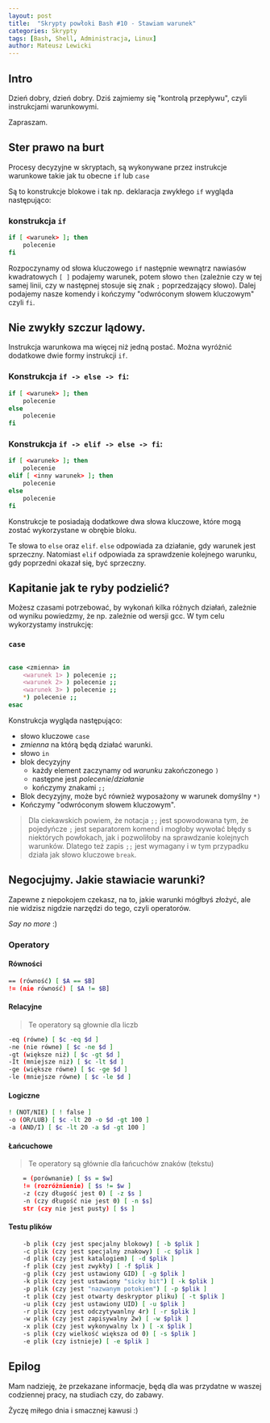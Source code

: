 ```yaml
---
layout: post
title:  "Skrypty powłoki Bash #10 - Stawiam warunek"
categories: Skrypty
tags: [Bash, Shell, Administracja, Linux]
author: Mateusz Lewicki
---
```

## Intro
Dzień dobry, dzień dobry.
Dziś zajmiemy się "kontrolą przepływu", czyli instrukcjami warunkowymi.

Zapraszam.

## Ster prawo na burt
Procesy decyzyjne w skryptach, są wykonywane przez instrukcje warunkowe takie jak tu obecne `if` lub `case`

Są to konstrukcje blokowe i tak np. deklaracja zwykłego `if` wygląda następująco:
### konstrukcja `if`
```bash
if [ <warunek> ]; then
    polecenie
fi
```
Rozpoczynamy od słowa kluczowego `if` następnie wewnątrz nawiasów kwadratowych `[ ]` podajemy warunek, potem słowo `then` (zależnie czy w tej samej linii,
 czy w następnej stosuje się znak `;` poprzedzający słowo). Dalej podajemy nasze komendy i kończymy "odwróconym słowem kluczowym" czyli `fi`.

 ## Nie zwykły szczur lądowy.
Instrukcja warunkowa ma więcej niż jedną postać. Można wyróżnić dodatkowe dwie formy instrukcji `if`.

### Konstrukcja `if -> else -> fi`:

```bash
if [ <warunek> ]; then
    polecenie
else
    polecenie
fi
```

### Konstrukcja `if -> elif -> else -> fi`:

```bash
if [ <warunek> ]; then
    polecenie
elif [ <inny warunek> ]; then
    polecenie
else
    polecenie
fi
```

Konstrukcje te posiadają dodatkowe dwa słowa kluczowe, które mogą zostać wykorzystane w obrębie bloku.

Te słowa to `else` oraz `elif`. 
`else` odpowiada za działanie, gdy warunek jest sprzeczny.
Natomiast `elif` odpowiada za sprawdzenie kolejnego warunku, gdy poprzedni okazał się, być sprzeczny.

## Kapitanie jak te ryby podzielić?
Możesz czasami potrzebować, by wykonań kilka różnych działań, zależnie od wyniku powiedzmy, że np. zależnie od wersji gcc.
W tym celu wykorzystamy instrukcję:

### `case`

```bash

case <zmienna> in
    <warunek 1> ) polecenie ;;
    <warunek 2> ) polecenie ;;
    <warunek 3> ) polecenie ;;
    *) polecenie ;;
esac
```
Konstrukcja wygląda następująco:
- słowo kluczowe `case`
- _zmienna_ na którą będą działać warunki.
- słowo `in`
- blok decyzyjny
  - każdy element zaczynamy od _warunku_ zakończonego `)`
  - następne jest _polecenie_/_działanie_
  - kończymy znakami `;;`
- Blok decyzyjny, może być również wyposażony w warunek domyślny `*)`
- Kończymy "odwróconym słowem kluczowym".

> Dla ciekawskich powiem, że notacja `;;` jest spowodowana tym, że pojedyńcze `;` jest separatorem komend i mogłoby wywołać błędy s niektórych powłokach, jak i pozwoliłoby na sprawdzanie kolejnych warunków. Dlatego też zapis `;;` jest wymagany i w tym przypadku działa jak słowo kluczowe `break`.

## Negocjujmy. Jakie stawiacie warunki?
Zapewne z niepokojem czekasz, na to, jakie warunki mógłbyś złożyć, ale nie widzisz nigdzie narzędzi do tego, czyli operatorów.

_Say no more_ :)

### Operatory
#### Równości
```bash
== (równość) [ $A == $B]
!= (nie równość) [ $A != $B]
```
#### Relacyjne
> Te operatory są głownie dla liczb

```bash
-eq (równe) [ $c -eq $d ]
-ne (nie równe) [ $c -ne $d ]
-gt (większe niż) [ $c -gt $d ]
-It (mniejsze niż) [ $c -lt $d ]
-ge (większe równe) [ $c -ge $d ]
-le (mniejsze równe) [ $c -le $d ]
```
#### Logiczne
```bash
! (NOT/NIE) [ ! false ]
-o (OR/LUB) [ $c -lt 20 -o $d -gt 100 ]
-a (AND/I) [ $c -lt 20 -a $d -gt 100 ]
```
#### Łańcuchowe
> Te operatory są głównie dla łańcuchów znaków (tekstu)

```bash
    = (porównanie) [ $s = $w]
    != (rozróżnienie) [ $s != $w ]
    -z (czy długość jest 0) [ -z $s ]
    -n (czy długość nie jest 0) [ -n $s]
    str (czy nie jest pusty) [ $s ]
```
#### Testu plików
```bash
    -b plik (czy jest specjalny blokowy) [ -b $plik ]
    -c plik (czy jest specjalny znakowy) [ -c $plik ]
    -d plik (czy jest katalogiem) [ -d $plik ]
    -f plik (czy jest zwykły) [ -f $plik ]
    -g plik (czy jest ustawiony GID) [ -g $plik ]
    -k plik (czy jest ustawiony "sicky bit") [ -k $plik ]
    -p plik (czy jest "nazwanym potokiem") [ -p $plik ]
    -t plik (czy jest otwarty deskryptor pliku) [ -t $plik ]
    -u plik (czy jest ustawiony UID) [ -u $plik ]
    -r plik (czy jest odczytywanlny 4r) [ -r $plik ]
    -w plik (czy jest zapisywalny 2w) [ -w $plik ]
    -x plik (czy jest wykonywalny lx ) [ -x $plik ]
    -s plik (czy wielkość większa od 0) [ -s $plik ]
    -e plik (czy istnieje) [ -e $plik ]
```

## Epilog
Mam nadzieję, że przekazane informacje, będą dla was przydatne w waszej codziennej pracy, na studiach czy, do zabawy.

Życzę miłego dnia i smacznej kawusi :) 